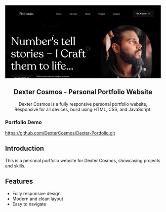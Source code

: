 <div align="center">

  <br />
  <br />
  <img src="assets/images/desktop.png" alt="Dexter Cosmos Portfolio" width="600"/>
  <br />

  <h2 align="center">Dexter Cosmos - Personal Portfolio Website</h2>

  Dexter Cosmos is a fully responsive personal portfolio website, <br />Responsive for all devices, build using HTML, CSS, and JavaScript.

</div>

### Portfolio Demo

https://github.com/DexterCosmos/Dexter-Portfolio.git

## Introduction

This is a personal portfolio website for Dexter Cosmos, showcasing projects and skills.

## Features

- Fully responsive design
- Modern and clean layout
- Easy to navigate